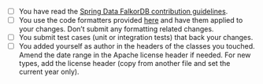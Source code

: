 <!--

Thank you for proposing a pull request. This template will guide you through the essential steps necessary for a pull request.
Make sure that:

-->

- [ ] You have read the [Spring Data FalkorDB contribution guidelines](https://github.com/falkordb/spring-data-falkordb/blob/master/CONTRIBUTING.adoc).
- [ ] You use the code formatters provided [here](https://github.com/spring-projects/spring-data-build/tree/master/etc/ide) and have them applied to your changes. Don’t submit any formatting related changes.
- [ ] You submit test cases (unit or integration tests) that back your changes.
- [ ] You added yourself as author in the headers of the classes you touched. Amend the date range in the Apache license header if needed. For new types, add the license header (copy from another file and set the current year only).
